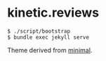 # kinetic.reviews

```
$ ./script/bootstrap
$ bundle exec jekyll serve
```

Theme derived from [minimal](https://github.com/pages-themes/minimal).
